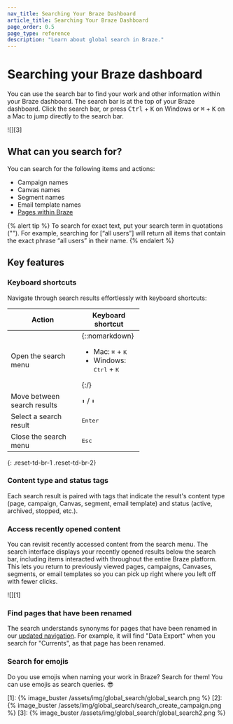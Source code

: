 ```yaml
---
nav_title: Searching Your Braze Dashboard
article_title: Searching Your Braze Dashboard
page_order: 0.5
page_type: reference
description: "Learn about global search in Braze."
---
```


# Searching your Braze dashboard

You can use the search bar to find your work and other information within your Braze dashboard. The search bar is at the top of your Braze dashboard. Click the search bar, or press <kbd>Ctrl</kbd>&nbsp;+&nbsp;<kbd>K</kbd> on Windows or <kbd>⌘</kbd>&nbsp;+&nbsp;<kbd>K</kbd> on a Mac to jump directly to the search bar.

![][3]

## What can you search for?

You can search for the following items and actions:

- Campaign names
- Canvas names
- Segment names
- Email template names
- [Pages within Braze](#find-pages-that-have-been-renamed)

{% alert tip %}
To search for exact text, put your search term in quotations (""). For example, searching for [“all users”] will return all items that contain the exact phrase “all users” in their name.
{% endalert %}

## Key features

### Keyboard shortcuts

Navigate through search results effortlessly with keyboard shortcuts:

<style>
  div.small_table + table {
    max-width: 60%;
  }
table th:nth-child(1),
table th:nth-child(2),
table td:nth-child(1),
table td:nth-child(2), {
    width:20%;
}
table td {
    word-break: break-word;
}
</style>

<div class="small_table"></div>

| Action                      | Keyboard shortcut                                                             |
| --------------------------- | ----------------------------------------------------------------------------- |
| Open the search menu        | {::nomarkdown} <ul> <li> Mac: <kbd>⌘</kbd>&nbsp;+&nbsp;<kbd>K</kbd> </li> <li>Windows: <kbd>Ctrl</kbd>&nbsp;+&nbsp;<kbd>K</kbd> </li> </ul> {:/}  |
| Move between search results | <kbd>⬆</kbd> / <kbd>⬇</kbd>  |
| Select a search result      | <kbd>Enter</kbd>    |
| Close the search menu       | <kbd>Esc</kbd>  |
{: .reset-td-br-1 .reset-td-br-2}

### Content type and status tags

Each search result is paired with tags that indicate the result's content type (page, campaign, Canvas, segment, email template) and status (active, archived, stopped, etc.).

### Access recently opened content

You can revisit recently accessed content from the search menu. The search interface displays your recently opened results below the search bar, including items interacted with throughout the entire Braze platform. This lets you return to previously viewed pages, campaigns, Canvases, segments, or email templates so you can pick up right where you left off with fewer clicks.

![][1]

### Find pages that have been renamed

The search understands synonyms for pages that have been renamed in our [updated navigation]({{site.baseurl}}/navigation). For example, it will find "Data Export" when you search for "Currents", as that page has been renamed.

<!---

### Quick create campaigns

Search for channels to see quick create options among your top 10 results. For example, searching for "email" shows "Create Email Campaign" or "Create Transactional Email Campaign".

![][2]

--->

### Search for emojis

Do you use emojis when naming your work in Braze? Search for them! You can use emojis as search queries. 😎


[1]: {% image_buster /assets/img/global_search/global_search.png %}
[2]: {% image_buster /assets/img/global_search/search_create_campaign.png %}
[3]: {% image_buster /assets/img/global_search/global_search2.png %}

